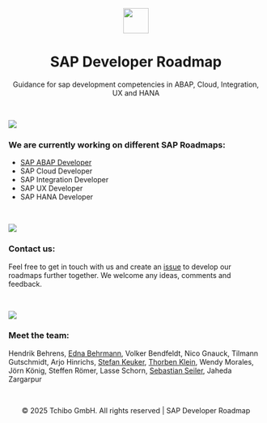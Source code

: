 <p align="center">
  <a href="https://tchibo.com/"><img src="https://www.tchibo.com/media/pages/de/de/9914b45c48-1713344208/tchibo_logo-hor_gold-light_srgb.svg" height="50"></a>
  <h1 align="center">SAP Developer Roadmap</h1>
  <p align="center">Guidance for sap development competencies in ABAP, Cloud, Integration, UX and HANA</p>
</p>

<br>

![](https://i.imgur.com/waxVImv.png)

<p>
  <h3>We are currently working on different SAP Roadmaps:</h3>
  <ul>
    <li><a href="https://roadmap.sh/r/sap-abap-developer">SAP ABAP Developer</a></li>
    <li>SAP Cloud Developer</li>
    <li>SAP Integration Developer</li>
    <li>SAP UX Developer</li>
    <li>SAP HANA Developer</li>
  </ul>
</p>

<br>

![](https://i.imgur.com/waxVImv.png)

<p>
  <h3>Contact us:</h3>
  <p>Feel free to get in touch with us and create an <a href="https://github.com/tchibo/sap-developer-roadmap/issues/new/choose">issue</a> to develop our roadmaps further together. We welcome any ideas, comments and feedback.</h4>
</p>

<br>

![](https://i.imgur.com/waxVImv.png)

<p>
  <h3>Meet the team:</h3>
  <p>Hendrik Behrens, <a href="https://github.com/EdnaBehrmann">Edna Behrmann</a>, Volker Bendfeldt, Nico Gnauck, Tilmann Gutschmidt, Arjo Hinrichs, <a href="https://github.com/skeuker">Stefan Keuker</a>, <a href="https://github.com/tklein1801">Thorben Klein</a>, Wendy Morales, Jörn König, Steffen Römer, Lasse Schorn, <a href="https://github.com/seilerse">Sebastian Seiler</a>, Jaheda Zargarpur</p>
</p>

<br>

<p align="center">
  &copy; 2025 Tchibo GmbH. All rights reserved | SAP Developer Roadmap
</p>
